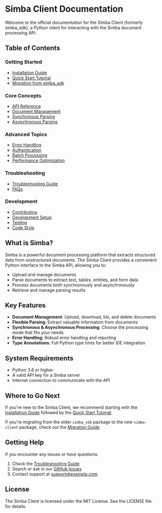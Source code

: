 # Simba Client Documentation

Welcome to the official documentation for the Simba Client (formerly simba_sdk), a Python client for interacting with the Simba document processing API.

## Table of Contents

### Getting Started
- [Installation Guide](./installation.md)
- [Quick Start Tutorial](./quickstart.md)
- [Migration from simba_sdk](./migration.md)

### Core Concepts
- [API Reference](./api_reference.md)
- [Document Management](./document_management.md)
- [Synchronous Parsing](./synchronous_parsing.md)
- [Asynchronous Parsing](./async_parsing.md)

### Advanced Topics
- [Error Handling](./error_handling.md)
- [Authentication](./authentication.md)
- [Batch Processing](./batch_processing.md)
- [Performance Optimization](./performance.md)

### Troubleshooting
- [Troubleshooting Guide](./troubleshooting.md)
- [FAQs](./faqs.md)

### Development
- [Contributing](./contributing.md)
- [Development Setup](./development.md)
- [Testing](./testing.md)
- [Code Style](./code_style.md)

## What is Simba?

Simba is a powerful document processing platform that extracts structured data from unstructured documents. The Simba Client provides a convenient Python interface to the Simba API, allowing you to:

- Upload and manage documents
- Parse documents to extract text, tables, entities, and form data
- Process documents both synchronously and asynchronously
- Retrieve and manage parsing results

## Key Features

- **Document Management**: Upload, download, list, and delete documents
- **Flexible Parsing**: Extract valuable information from documents
- **Synchronous & Asynchronous Processing**: Choose the processing mode that fits your needs
- **Error Handling**: Robust error handling and reporting
- **Type Annotations**: Full Python type hints for better IDE integration

## System Requirements

- Python 3.8 or higher
- A valid API key for a Simba server
- Internet connection to communicate with the API

## Where to Go Next

If you're new to the Simba Client, we recommend starting with the [Installation Guide](./installation.md) followed by the [Quick Start Tutorial](./quickstart.md).

If you're migrating from the older `simba_sdk` package to the new `simba-client` package, check out the [Migration Guide](./migration.md).

## Getting Help

If you encounter any issues or have questions:

1. Check the [Troubleshooting Guide](./troubleshooting.md)
2. Search or ask in our [GitHub Issues](https://github.com/yourusername/simba-client/issues)
3. Contact support at support@example.com

## License

The Simba Client is licensed under the MIT License. See the LICENSE file for details. 